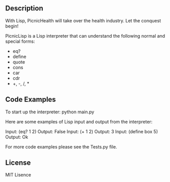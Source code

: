 
## Description
With Lisp, PicnicHealth will take over the health industry. Let the conquest begin!

PicnicLisp is a Lisp interpreter that can understand the following normal and special forms:

 - eq?
 - define
 - quote
 - cons
 - car
 - cdr
 - +, -, /, *

## Code Examples

To start up the interpreter: python main.py

Here are some examples of Lisp input and output from the interpreter:

Input: (eq? 1 2) Output: False
Input: (+ 1 2) Output: 3
Input: (define box 5) Output: Ok

For more code examples please see the Tests.py file.

## License

MIT Lisence
